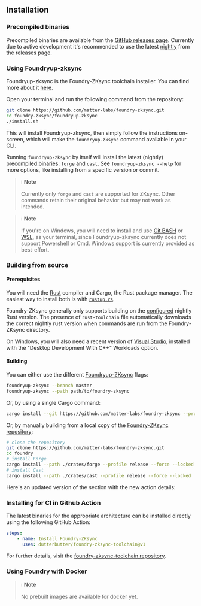 ## Installation

<!-- If you face any issues while installing, check out the [FAQ](../faq.md). -->

### Precompiled binaries

Precompiled binaries are available from the [GitHub releases page](https://github.com/matter-labs/foundry-zksync/releases).
Currently due to active development it's recommended to use the latest [nightly](https://github.com/matter-labs/foundry-zksync/releases/tag/nightly) from the releases page.

### Using Foundryup-zksync

Foundryup-zksync is the Foundry-ZKsync toolchain installer. You can find more about it [here](https://github.com/matter-labs/foundry-zksync/tree/main/foundryup-zksync/README.md).

Open your terminal and run the following command from the repository:

```sh
git clone https://github.com/matter-labs/foundry-zksync.git
cd foundry-zksync/foundryup-zksync
./install.sh
```

This will install Foundryup-zksync, then simply follow the instructions on-screen,
which will make the `foundryup-zksync` command available in your CLI.

Running `foundryup-zksync` by itself will install the latest (nightly) [precompiled binaries](#precompiled-binaries): `forge` and `cast`.
See `foundryup-zksync --help` for more options, like installing from a specific version or commit.

> ℹ️ **Note**
>
> Currently only `forge` and `cast` are supported for ZKsync. Other commands retain their original behavior but may not work as intended.

> ℹ️ **Note**
>
> If you're on Windows, you will need to install and use [Git BASH](https://gitforwindows.org/) or [WSL](https://learn.microsoft.com/en-us/windows/wsl/install),
> as your terminal, since Foundryup-zksync currently does not support Powershell or Cmd. Windows support is currently provided as best-effort.

### Building from source

#### Prerequisites

You will need the [Rust](https://rust-lang.org) compiler and Cargo, the Rust package manager.
The easiest way to install both is with [`rustup.rs`](https://rustup.rs/).

Foundry-ZKsync generally only supports building on the [configured](https://github.com/matter-labs/foundry-zksync/blob/main/rust-toolchain) nightly Rust version.
The presence of `rust-toolchain` file automatically downloads the correct nightly rust version when commands are run from the Foundry-ZKsync directory.

On Windows, you will also need a recent version of [Visual Studio](https://visualstudio.microsoft.com/downloads/),
installed with the "Desktop Development With C++" Workloads option.

#### Building

You can either use the different [Foundryup-ZKsync](#using-foundryup) flags:

```sh
foundryup-zksync --branch master
foundryup-zksync --path path/to/foundry-zksync
```

Or, by using a single Cargo command:

```sh
cargo install --git https://github.com/matter-labs/foundry-zksync --profile release --locked forge cast
```

Or, by manually building from a local copy of the [Foundry-ZKsync repository](https://github.com/matter-labs/foundry-zksync):

```sh
# clone the repository
git clone https://github.com/matter-labs/foundry-zksync.git
cd foundry
# install Forge
cargo install --path ./crates/forge --profile release --force --locked
# install Cast
cargo install --path ./crates/cast --profile release --force --locked
```

Here's an updated version of the section with the new action details:

### Installing for CI in Github Action

The latest binaries for the appropriate architecture can be installed directly using the following GitHub Action:

```yaml
steps:
    - name: Install Foundry-ZKsync
      uses: dutterbutter/foundry-zksync-toolchain@v1
```

For further details, visit the [foundry-zksync-toolchain repository](https://github.com/dutterbutter/foundry-zksync-toolchain).

### Using Foundry with Docker

> ℹ️ **Note**
>
> No prebuilt images are available for docker yet.
